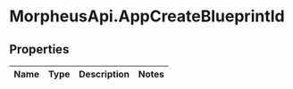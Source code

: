 # MorpheusApi.AppCreateBlueprintId

## Properties

Name | Type | Description | Notes
------------ | ------------- | ------------- | -------------


